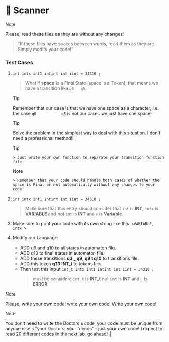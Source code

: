 # :mag_right: Scanner

> [!NOTE]
> Please, read these files as they are without any changes!

  > "If these files have spaces between words, read them as they are. Simply modify your code!"

### Test Cases
  1. `int intx int1 intint int iint = 34310 ;`
       > What if **space** is a Final State (space is a Token), that means we have a transition like `q0   q5`.  
       
     > [!TIP]
       > Remember that our case is that we have one space as a character, i.e. the case `q0           q5` is not our case.. we just have one space!
       
     > [!TIP]
       > Solve the problem in the simplest way to deal with this situation. I don't need a professional method!!

     > [!TIP]
         > Just write your own function to separate your transition function file.

     > [!NOTE]
         > Remember that your code should handle both cases of whether the space is Final or not automatically without any changes to your code! 
       
  2. `int intx int1 intint int iint = 34310 ;`
       > Make sure that this entry should consider that `int` is **INT**, `intx` is **VARIABLE** and not `int` is **INT** and `x` is **Variable**.
       
  3. Make sure to print your code with its own string like this: `<VARIABLE, intx >`

     
  4. Modify our Language
      - ADD q9 and  q10 to all states in automaton file.
      - ADD q10 to final states in automaton file.
      - ADD these transitions  **q3 _ q9**, **q9 t q10** to transitions file.
      - ADD this token **q10 INT_t** to tokens file.
      - Then test this input `int_t intx int1 intint int iint = 34310 ;`
        > must be considere `int_t` is **INT_t** not `int` is **INT** and `_` is **ERROR**.
  

> [!NOTE]
> Please, write your own code!
> write your own code!
> Write your own code!

> [!NOTE]
> You don't need to write the Doctors's code, your code must be unique from anyone else's "your Doctors, your friends" - just your own code!
> I expect to read 20 different codes in the next lab. go ahead! :muscle:
